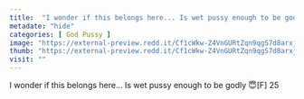 ```yaml
---
title:  "I wonder if this belongs here... Is wet pussy enough to be godly 😇[F] 25"
metadate: "hide"
categories: [ God Pussy ]
image: "https://external-preview.redd.it/Cf1cWkw-Z4VnGURtZqn9qgS7d8arxjjLF2QtvI8WvS4.jpg?auto=webp&s=8aac54a874af7d1b985c519e7805a6813b932721"
thumb: "https://external-preview.redd.it/Cf1cWkw-Z4VnGURtZqn9qgS7d8arxjjLF2QtvI8WvS4.jpg?width=320&crop=smart&auto=webp&s=19cec374a57e14fe0f32dca5499cec920d08f9f7"
visit: ""
---
```

I wonder if this belongs here... Is wet pussy enough to be godly 😇[F] 25
